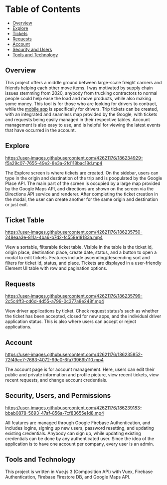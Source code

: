 # Table of Contents

- [Overview](#overview)
- [Explore](#explore)
- [Tickets](#tickets)
- [Requests](#requests)
- [Account](#account)
- [Security and Users](#security)
- [Tools and Technology](#tools-and-technology)

<a name="overview"></a>
## Overview

This project offers a middle ground between large-scale freight carriers and friends helping each other move items. I was motivated by supply chain issues stemming from 2020, anybody from trucking contractors to normal people could help ease the load and move products, while also making some money. This tool is for those who are looking for drivers to contract, while the [mobile app](https://github.com/spaulsteinberg/a2z-mobile) is specifically for drivers. Trip tickets can be created, with an integrated and seamless map provided by the Google, with tickets and requests being easily managed in their respective tables. Account management is also easy to use, and is helpful for viewing the latest events that have occurred in the account.

<a name="explore"></a>
## Explore



https://user-images.githubusercontent.com/42621176/186234929-f5a29c07-7655-49e2-8e3a-2fd118bac18d.mp4



The Explore screen is where tickets are created. On the sidebar, users can type in the origin and destination of the trip and is poopulated by the Google Place API. The main part of the screen is occupied by a large map provided by the Google Maps API, and directions are shown on the screen via the Directions API service and renderer. After completing the ticket creation in the modal, the user can create another for the same origin and destination or just exit.

<a name="tickets"></a>
## Ticket Table


https://user-images.githubusercontent.com/42621176/186235750-248eaa3e-811a-4ba6-b7d2-fc558e18183a.mp4


View a sortable, filterable ticket table. Visible in the table is the ticket id, origin place, destination place, create date, status, and a button to open a modal to edit tickets. Features include ascending/descending sort and filters for ticket id, status, and place. Tickets are displayed in a user-friendly Element UI table with row and pagination options. 

<a name="requests"></a>
## Requests



https://user-images.githubusercontent.com/42621176/186235799-2c5c4ff3-cd6d-4d55-a799-0c377a8e248f.mp4



View driver applications by ticket. Check request status's such as whether the ticket has been accepted, closed for new apps, and the individual driver application status. This is also where users can accept or reject applications.

<a name="account"></a>
## Account


https://user-images.githubusercontent.com/42621176/186235852-72f49ec7-7683-4072-99c0-6fa73969b110.mp4


The account page is for account management. Here, users can edit their public and private information and profile picture, view recent tickets, view recent requests, and change account credentials.

<a name="security"></a>
## Security, Users, and Permissions


https://user-images.githubusercontent.com/42621176/186239183-bbab0878-5693-47af-856a-7cf83655e1d8.mp4


All features are managed through Google Firebase Authentication, and includes logins, signing up new users, password resetting, and updating existing credentials. Anybody can sign up, while updating existing credentials can be done by any authenticated user. Since the idea of the application is to have one account per company, every user is an admin.

<a name="tools-and-technology"></a>
## Tools and Technology

This project is written in Vue.js 3 (Composition API) with Vuex, Firebase Authentication, Firebase Firestore DB, and Google Maps API.
